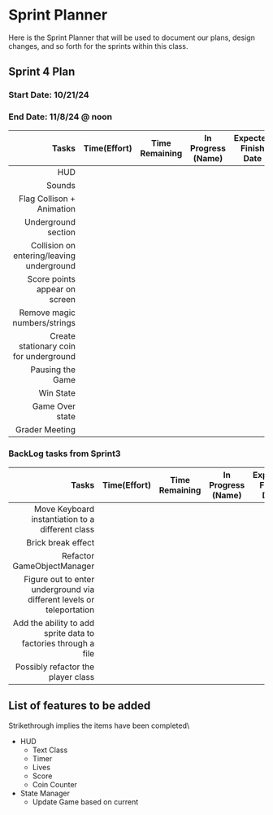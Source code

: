 # Sprint Planner
Here is the Sprint Planner that will be used to document our plans, design changes, and so forth for the sprints within this class.

## Sprint 4 Plan

### Start Date: 10/21/24 
### End Date: 11/8/24 @ noon

| Tasks | Time(Effort) | Time Remaining | In Progress (Name) | Expected Finish Date | Finished Date |
|------:|--------------|----------------|--------------------|----------------------|---------------|
| HUD | 
| Sounds |
| Flag Collison + Animation | 
| Underground section |
| Collision on entering/leaving underground  | 
| Score points appear on screen | 
| Remove magic numbers/strings |
| Create stationary coin for underground |
| Pausing the Game |
| Win State |
| Game Over state |
| Grader Meeting |

### BackLog tasks from Sprint3
| Tasks | Time(Effort) | Time Remaining | In Progress (Name) | Expected Finish Date | Finished Date |
|------:|--------------|----------------|--------------------|----------------------|---------------|
| Move Keyboard instantiation to a different class |
| Brick break effect |
| Refactor GameObjectManager |
| Figure out to enter underground via different levels or teleportation |
| Add the ability to add sprite data to factories through a file |
| Possibly refactor the player class |


## List of features to be added
Strikethrough implies the items have been completed\
* HUD
  - Text Class
  - Timer
  - Lives
  - Score
  - Coin Counter
* State Manager
  - Update Game based on current


